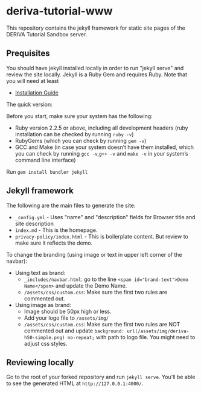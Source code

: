 # deriva-tutorial-www

This repository contains the jekyll framework for static site pages of the DERIVA Tutorial Sandbox server.

## Prequisites

You should have jekyll installed locally in order to run "jekyll serve" and review the site locally. Jekyll is a Ruby Gem and requires Ruby. Note that you will need at least

- [Installation Guide](https://jekyllrb.com/docs/installation/)

The quick version:

Before you start, make sure your system has the following:

- Ruby version 2.2.5 or above, including all development headers (ruby installation can be checked by running ```ruby -v```)
- RubyGems (which you can check by running ```gem -v```)
- GCC and Make (in case your system doesn’t have them installed, which you can check by running ```gcc -v```,```g++ -v``` and ```make -v``` in your system’s command line interface)

Run ```gem install bundler jekyll```

## Jekyll framework

The following are the main files to generate the site:

- `_config.yml` - Uses "name" and "description" fields for Browser title and site description
- `index.md` - This is the homepage.
- `privacy-policy/index.html` - This is boilerplate content. But review to make sure it reflects the demo.

To change the branding (using image or text in upper left corner of the navbar):

- Using text as brand:
    - `_includes/navbar.html`: go to the line `<span id="brand-text">Demo Name</span>` and update the Demo Name.
    - `/assets/css/custom.css`: Make sure the first two rules are commented out.
- Using image as brand:
    - Image should be 50px high or less.
    - Add your logo file to `/assets/img/`
    - `/assets/css/custom.css`: Make sure the first two rules are NOT commented out and update `background: url(/assets/img/deriva-h50-simple.png) no-repeat;` with path to logo file. You might need to adjust css styles.

## Reviewing locally

Go to the root of your forked repository and run `jekyll serve`. You'll be able to see the generated HTML at `http://127.0.0.1:4000/`.
